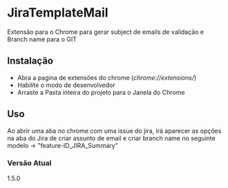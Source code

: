 # JiraTemplateMail
Extensão para o Chrome para gerar subject de emails de validação e Branch name para o GIT

## Instalação
- Abra a pagina de extensões do chrome (_chrome://extensions/_)
- Habilite o modo de desenvolvedor
- Arraste a Pasta inteira do projeto para o Janela do Chrome

## Uso
Ao abrir uma aba no chrome com uma issue do jira, irá aparecer as opções na aba do Jira de criar assunto de email e criar branch name no seguinte modelo -> "feature-ID_JIRA_Summary"


### Versão Atual
1.5.0